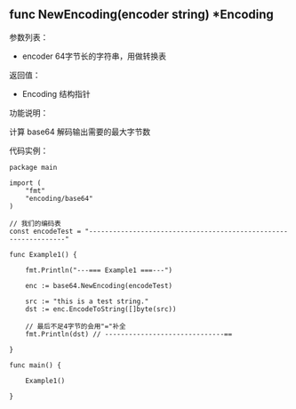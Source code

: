 ## func NewEncoding(encoder string) *Encoding

参数列表：

- encoder 64字节长的字符串，用做转换表

返回值：

- Encoding 结构指针

功能说明：

计算 base64 解码输出需要的最大字节数

代码实例：

    package main

    import (
        "fmt"
        "encoding/base64"
    )

    // 我们的编码表
    const encodeTest = "----------------------------------------------------------------"

    func Example1() {

        fmt.Println("---=== Example1 ===---")

        enc := base64.NewEncoding(encodeTest)

        src := "this is a test string."
        dst := enc.EncodeToString([]byte(src))

        // 最后不足4字节的会用"="补全
        fmt.Println(dst) // ------------------------------==

    }

    func main() {

        Example1()

    }
